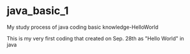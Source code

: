 # java_basic_1
My study process of java coding basic knowledge-HelloWorld

This is my very first coding that created on Sep. 28th as "Hello World" in java
